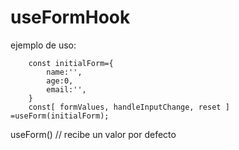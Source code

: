 # useFormHook

ejemplo de uso:
```
    const initialForm={
        name:'',
        age:0,
        email:'',
    }
    const[ formValues, handleInputChange, reset ] =useForm(initialForm);
```
useForm() // recibe un valor por defecto